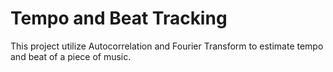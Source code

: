 # Tempo and Beat Tracking
This project utilize Autocorrelation and Fourier Transform to estimate tempo and beat of a piece of music.
